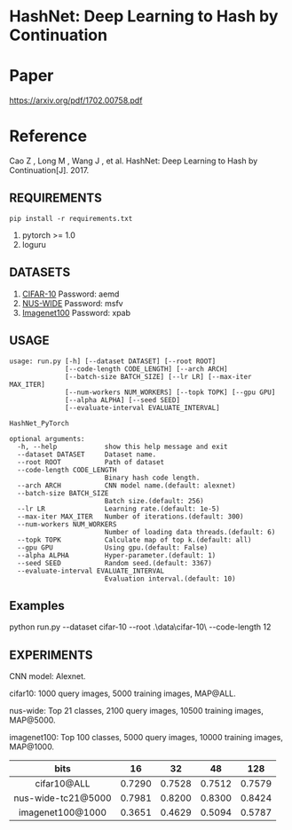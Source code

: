 # HashNet: Deep Learning to Hash by Continuation

# Paper
https://arxiv.org/pdf/1702.00758.pdf

# Reference
Cao Z , Long M , Wang J , et al. HashNet: Deep Learning to Hash by Continuation[J]. 2017.

## REQUIREMENTS
`pip install -r requirements.txt`

1. pytorch >= 1.0
2. loguru

## DATASETS
1. [CIFAR-10](https://pan.baidu.com/s/1YJVe-tTfWTSKHMSYnxfjVg) Password: aemd
2. [NUS-WIDE](https://pan.baidu.com/s/1qVKFQz4_PbQX0CrSWwUwYw) Password: msfv
3. [Imagenet100](https://pan.baidu.com/s/17koNbdMLIYHgPFEFzjblvQ) Password: xpab

## USAGE
```
usage: run.py [-h] [--dataset DATASET] [--root ROOT]
              [--code-length CODE_LENGTH] [--arch ARCH]
              [--batch-size BATCH_SIZE] [--lr LR] [--max-iter MAX_ITER]
              [--num-workers NUM_WORKERS] [--topk TOPK] [--gpu GPU]
              [--alpha ALPHA] [--seed SEED]
              [--evaluate-interval EVALUATE_INTERVAL]

HashNet_PyTorch

optional arguments:
  -h, --help            show this help message and exit
  --dataset DATASET     Dataset name.
  --root ROOT           Path of dataset
  --code-length CODE_LENGTH
                        Binary hash code length.
  --arch ARCH           CNN model name.(default: alexnet)
  --batch-size BATCH_SIZE
                        Batch size.(default: 256)
  --lr LR               Learning rate.(default: 1e-5)
  --max-iter MAX_ITER   Number of iterations.(default: 300)
  --num-workers NUM_WORKERS
                        Number of loading data threads.(default: 6)
  --topk TOPK           Calculate map of top k.(default: all)
  --gpu GPU             Using gpu.(default: False)
  --alpha ALPHA         Hyper-parameter.(default: 1)
  --seed SEED           Random seed.(default: 3367)
  --evaluate-interval EVALUATE_INTERVAL
                        Evaluation interval.(default: 10)
```

## Examples

python run.py --dataset cifar-10 --root .\data\cifar-10\ --code-length 12

## EXPERIMENTS
CNN model: Alexnet.

cifar10: 1000 query images, 5000 training images, MAP@ALL.

nus-wide: Top 21 classes, 2100 query images, 10500 training images, MAP@5000.

imagenet100: Top 100 classes, 5000 query images, 10000 training images, MAP@1000.

 bits | 16 | 32 | 48 | 128
   :-:   |  :-:    |   :-:   |   :-:   |   :-:   
cifar10@ALL | 0.7290 | 0.7528 | 0.7512 | 0.7579 
nus-wide-tc21@5000 | 0.7981 | 0.8200 | 0.8300 | 0.8424 
imagenet100@1000 | 0.3651 | 0.4629 | 0.5094 | 0.5787

